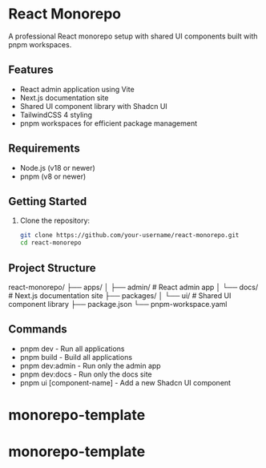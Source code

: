 # React Monorepo

A professional React monorepo setup with shared UI components built with pnpm workspaces.

## Features

- React admin application using Vite
- Next.js documentation site
- Shared UI component library with Shadcn UI
- TailwindCSS 4 styling
- pnpm workspaces for efficient package management

## Requirements

- Node.js (v18 or newer)
- pnpm (v8 or newer)

## Getting Started

1. Clone the repository:
   ```bash
   git clone https://github.com/your-username/react-monorepo.git
   cd react-monorepo
   ```

## Project Structure

react-monorepo/
├── apps/
│ ├── admin/ # React admin app
│ └── docs/ # Next.js documentation site
├── packages/
│ └── ui/ # Shared UI component library
├── package.json
└── pnpm-workspace.yaml

## Commands

- pnpm dev - Run all applications
- pnpm build - Build all applications
- pnpm dev:admin - Run only the admin app
- pnpm dev:docs - Run only the docs site
- pnpm ui [component-name] - Add a new Shadcn UI component

# monorepo-template

# monorepo-template
